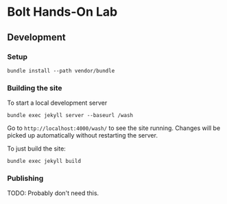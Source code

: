 # Bolt Hands-On Lab

## Development

### Setup

```
bundle install --path vendor/bundle
```

### Building the site

To start a local development server
```
bundle exec jekyll server --baseurl /wash
```

Go to `http://localhost:4000/wash/` to see the site running. Changes will be picked up automatically without restarting the server.

To just build the site:
```
bundle exec jekyll build
```

### Publishing

TODO: Probably don't need this.
